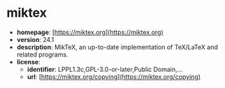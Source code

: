 # miktex

- **homepage**: [https://miktex.org](https://miktex.org)
- **version**: 24.1
- **description**: MikTeX, an up-to-date implementation of TeX/LaTeX and related programs.
- **license**:
  - **identifier**: LPPL1.3c,GPL-3.0-or-later,Public Domain,...
  - **url**: [https://miktex.org/copying](https://miktex.org/copying)

